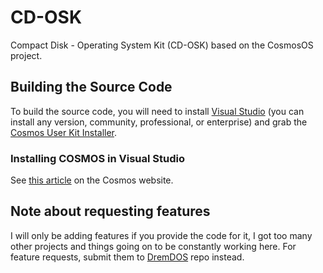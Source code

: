 # CD-OSK
Compact Disk - Operating System Kit (CD-OSK) based on the CosmosOS project.

## Building the Source Code

To build the source code, you will need to install [Visual Studio](https://visualstudio.microsoft.com/) (you can install any version, community, professional, or enterprise) and grab the [Cosmos User Kit Installer](https://www.gocosmos.org/).

### Installing COSMOS in Visual Studio

See [this article](https://www.gocosmos.org/docs/install/) on the Cosmos website.

## Note about requesting features

I will only be adding features if you provide the code for it, I got too many other projects and things going on to be constantly working here. For feature requests, submit them to [DremDOS](https://github.com/sparrdrem/DremDOS/) repo instead.
